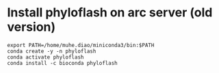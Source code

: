 # Install phyloflash on arc server (old version)
```
export PATH=/home/muhe.diao/miniconda3/bin:$PATH
conda create -y -n phyloflash
conda activate phyloflash
conda install -c bioconda phyloflash
```
